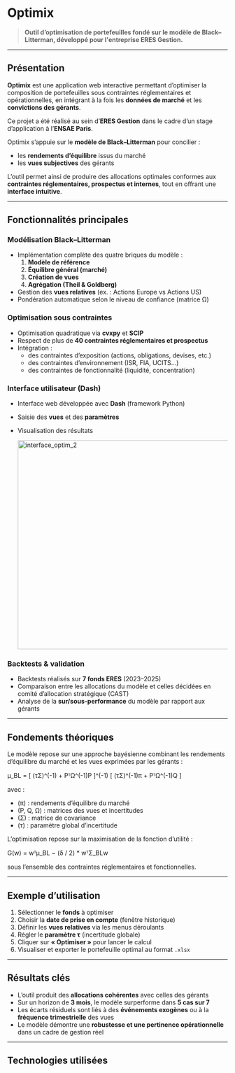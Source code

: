# Optimix

> **Outil d’optimisation de portefeuilles fondé sur le modèle de Black–Litterman, développé pour l'entreprise ERES Gestion.**

---

## Présentation

**Optimix** est une application web interactive permettant d’optimiser la composition de portefeuilles sous contraintes réglementaires et opérationnelles, en intégrant à la fois les **données de marché** et les **convictions des gérants**.

Ce projet a été réalisé au sein d’**ERES Gestion** dans le cadre d’un stage d’application à l’**ENSAE Paris**.

Optimix s’appuie sur le **modèle de Black–Litterman** pour concilier :
- les **rendements d’équilibre** issus du marché
- les **vues subjectives** des gérants

L’outil permet ainsi de produire des allocations optimales conformes aux **contraintes réglementaires, prospectus et internes**, tout en offrant une **interface intuitive**.

---

## Fonctionnalités principales

### Modélisation Black–Litterman
- Implémentation complète des quatre briques du modèle :
  1. **Modèle de référence**
  2. **Équilibre général (marché)**
  3. **Création de vues**
  4. **Agrégation (Theil & Goldberg)**
- Gestion des **vues relatives** (ex. : Actions Europe vs Actions US)
- Pondération automatique selon le niveau de confiance (matrice Ω)

### Optimisation sous contraintes
- Optimisation quadratique via **cvxpy** et **SCIP**
- Respect de plus de **40 contraintes réglementaires et prospectus**
- Intégration :
  - des contraintes d’exposition (actions, obligations, devises, etc.)
  - des contraintes d’environnement (ISR, FIA, UCITS…)
  - des contraintes de fonctionnalité (liquidité, concentration)

### Interface utilisateur (Dash)
- Interface web développée avec **Dash** (framework Python)
- Saisie des **vues** et des **paramètres**
- Visualisation des résultats

  <img width="959" height="478" alt="interface_optim_2" src="https://github.com/user-attachments/assets/49638951-a583-4036-bc6d-1b5c79f82b47" />


### Backtests & validation
- Backtests réalisés sur **7 fonds ERES** (2023–2025)
- Comparaison entre les allocations du modèle et celles décidées en comité d’allocation stratégique (CAST)
- Analyse de la **sur/sous-performance** du modèle par rapport aux gérants

---

## Fondements théoriques

Le modèle repose sur une approche bayésienne combinant les rendements d’équilibre du marché et les vues exprimées par les gérants :

μ_BL = [ (τΣ)^(-1) + PᵀΩ^(-1)P ]^(-1) [ (τΣ)^(-1)π + PᵀΩ^(-1)Q ]

avec :
- \(π\) : rendements d’équilibre du marché  
- \(P, Q, Ω\) : matrices des vues et incertitudes  
- \(Σ\) : matrice de covariance  
- \(τ\) : paramètre global d’incertitude

L’optimisation repose sur la maximisation de la fonction d’utilité :

G(w) = wᵀμ_BL − (δ / 2) * wᵀΣ_BLw

sous l’ensemble des contraintes réglementaires et fonctionnelles.

---

## Exemple d’utilisation

1. Sélectionner le **fonds** à optimiser  
2. Choisir la **date de prise en compte** (fenêtre historique)  
3. Définir les **vues relatives** via les menus déroulants  
4. Régler le **paramètre τ** (incertitude globale)  
5. Cliquer sur **« Optimiser »** pour lancer le calcul  
6. Visualiser et exporter le portefeuille optimal au format `.xlsx`

---

## Résultats clés

- L’outil produit des **allocations cohérentes** avec celles des gérants  
- Sur un horizon de **3 mois**, le modèle surperforme dans **5 cas sur 7**  
- Les écarts résiduels sont liés à des **événements exogènes** ou à la **fréquence trimestrielle** des vues  
- Le modèle démontre une **robustesse et une pertinence opérationnelle** dans un cadre de gestion réel

---

## Technologies utilisées


